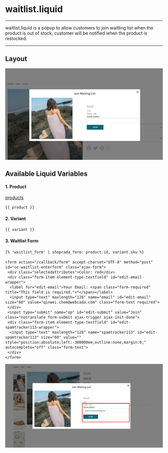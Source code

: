 # waitlist.liquid

---

waitlist.liquid is a popup to allow customers to join waitling list when the product is out of stock, customer will be notified when the product is restocked.

---

## Layout

![Waitlist](<../../assets/images/documents/image (50).png>)

## Available Liquid Variables

#### 1. Product

[products](liquid/variables/products.md)

```
{{ product }}
```

#### 2. Variant

```
{{ variant }}
```

#### 3. Waitlist Form

```
{% 'waitlist_form' | shopcada_form: product.id, variant.sku %}

<form action="/callback/form" accept-charset="UTF-8" method="post" id="uc-waitlist-enterform" class="ajax-form">
 <div class="selectedattributes">Color: red</div>
 <div class="form-item element-type-textfield" id="edit-email-wrapper">
  <label for="edit-email">Your Email: <span class="form-required" title="This field is required.">*</span></label>
  <input type="text" maxlength="128" name="email" id="edit-email" size="60" value="qinwei.chee@webcada.com" class="form-text required">
 </div>
 <input type="submit" name="op" id="edit-submit" value="Join" class="notranslate form-submit ajax-trigger ajax-init-done">
 <div class="form-item element-type-textfield" id="edit-spamtracker113-wrapper">
  <input type="text" maxlength="128" name="spamtracker113" id="edit-spamtracker113" size="60" value="" style="position:absolute;left:-300000em;outline:none;margin:0;" autocomplete="off" class="form-text">
 </div>
</form>
```

![Waitlist Form](../../assets/images/documents/waitlistform.png)

